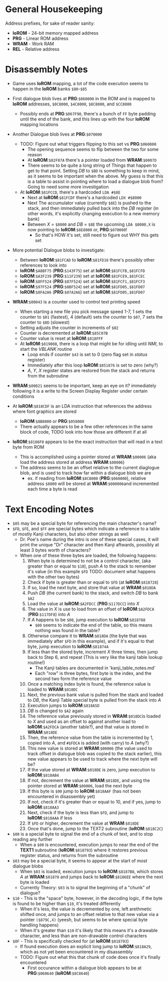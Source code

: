 # General Housekeeping

Address prefixes, for sake of reader sanity:
* **loROM** - 24-bit memory mapped address
* **PRG** - Linear ROM address
* **WRAM** - Work RAM
* **REL** - Relative address

# Disassembly Notes
* Game uses **loROM** mapping, a lot of the code execution seems to happen in the **loROM** banks `$80`-`$85`
* First dialogue blob lives at **PRG**:`$060000` in the ROM and is mapped to **loROM** addresses, `$0C8000`, `$4C8000`, `$8C8000`, and `$CC8000`
    * Possibly ends at **PRG**:`$067F90`, there's a bunch of `FF` byte padding until the end of the bank, and this lines up with the four **loROM** mapping locations
* Another Dialogue blob lives at **PRG**:`$070000`
    * TODO: Figure out what triggers flipping to this set vs **PRG**:`$060000`
        * The opening sequence seems to flip between the two for some reason
        * At **loROM**:`$82F87A` there's a pointer loaded from **WRAM**:`$0007D`
        * There seems to be quite a long string of Things that happen to get to that point. Setting *DB* to `$BD` is something to keep in mind, as it seems to be important when the above. My guess is that this is a table to assist in pointing where to load a dialogue blob from? Going to need some more investigation
    * At **loROM**:`$81FCCD`, there's a hardcoded `LDA #$8E`
        * Next at **loROM**:`$81FCDF` there's a hardcoded `LDX #$8000`
        * Next The accumulator value (currently `$8E`) is pushed to the stack, and then immediately pulled back into the *DB* register (in other words, it's explicitly changing execution to a new memory bank)
        * Between *X* = `$8000` and *DB* = `$8E` the upcoming `LDA $0000,X` is now pointing to **loROM**:`$8E8000` or, **PRG**:`$070000`!
            * So that's HOW it's set, still need to figure out WHY this gets set
* More potential Dialogue blobs to investigate:
    * Between **loROM**:`$81FCAD` to **loROM**:`$81FD16` there's possibly other references to look into
    * **loROM**:`$A8BF75` (**PRG**:`$143F75`) set at **loROM**:`$81FCFB,$81FCFD`
    * **loROM**:`$A3F239` (**PRG**:`$11F239`) set at **loROM**:`$81FCE9,$81FCEC`
    * **loROM**:`$8FF524` (**PRG**:`$07F524`) set at **loROM**:`$81FCF1,$81FCF3`
    * **loROM**:`$97F524` (**PRG**:`$0BF524`) set at **loROM**:`$81FD05,$81FD07`
    * **loROM**:`$8FA2A6` (**PRG**:`$07A2A6`) set at **loROM**:`$81FD05,$81FD07`

* **WRAM**:`$00043` is a counter used to control text printing speed
    * When starting a new file you pick message speed 1-7, 1 sets the counter to `$01` (fastest), 4 (default) sets the counter to `$07`, 7 sets the counter to `$0D` (slowest)
    * Setting adjusts the counter in increments of `$02`
    * Counter is decremented at **loROM**:`$85C07B`
    * Counter value is reset at **loROM**:`$818FFF`
    * At **loROM**:`$819008`, there is a loop that might be for idling until *NMI*, to start the *VBLANK* routine
        * Loop ends if counter `$43` is set to 0 (zero flag set in *status* register)
        * Immediately after this loop **loROM**:`$851876` is set to zero (why?)
        * *A*, *Y*, *X* register states are restored from the stack and returns from the subroutine
* **WRAM**:`$00021` seems to be important, keep an eye on it? immediately following it is a write to the Screen Display Register under certain conditions
* At **loROM**:`$818CDF` is an LDA instruction that references the address where font graphics are stored
    * **loROM**:`$8B8000` or **PRG**:`$058000`
    * There actually appears to be a few other references in the same block of code, TODO look into how those are different if at all
* **loROM**:`$8186F0` appears to be the exact instruction that will read in a text byte from ROM
    * This is accomplished using a pointer stored at **WRAM**:`$00006` (aka load the address stored at address **WRAM**:`$00006`)
    * The address seems to be an offset relative to the current diaglogue blob, and is used to track how far within a dialogue blob we are
        * ex. if reading from **loROM**:`$8C8000` (**PRG**:`$060000`), relative address `$8000` will be stored at **WRAM**:`$000006`and incremented each time a byte is read

# Text Encoding Notes
* `$05` may be a special byte for referencing the main character's name?
* `$FD`, `$FE`, and `$FF` are special bytes which indicate a reference to a table of mostly Kanji characters, but also other strings as well
    * Dr. Poe's name during the intro is one of these special cases, it will print the unique "Dr" character and then Kanji aftwards, possibly at least 3 bytes worth of characters?
    * When one of these three bytes are loaded, the following happens:
        1. When byte is determined to not be a control character, (aka greater than or equal to `$10`), push *A* to the stack to remember it's value (in this example `$FD` TODO: document what happens with the other two bytes)
        2. Check if byte is greater than or equal to `$FD` (at **loROM**:`$818728`)
        3. If so, load the next byte, and store that value at **WRAM**:`$018DA`
        4. Push *DB* (the current bank) to the stack, and switch *DB* to bank `$A2`
        5. Load the value at **loROM**:`$A2FDCC` (**PRG**:`$117DCC`) into *X*
        6. The value in *X* is use to load from an offset of **loROM**:`$A2FDCA` (**PRG**:`$117DF8`) into *A*
        7. If *A* happens to be `$00`, jump execution to **loROM**:`$818788`
            * `$00` seems to indicate the end of the table, so this means nothing was found in the table?
        8. Otherwise compare it to **WRAM**:`$018DA` (the byte that was immediately after `$FD` in this example), and if it's equal to that byte, jump execution to **loROM**:`$81874A`
        9. If less than the stored byte, increment *X* three times, then jump back to Step 6, and repeat (This is very like the kanji table lookup routine!)
            * The Kanji tables are documented in 'kanji_table_notes.md'
            * Each "row" is three bytes, first byte is the index, and the second two form the reference value
        10. Once a matching index byte is found, the reference value is loaded to **WRAM**:`$018DC`
        11. Next, the previous bank value is pulled from the stack and loaded to *DB*, the Kanji Table special byte is pulled from the stack into *A*
        12. Execution jumps to **loROM**:`$818A5D`
        13. *DB* is changed to `$A2` again
        14. The reference value previously stored in **WRAM**:`$018DC`is loaded to *X* and used as an offset to against another load to **loROM**:`$A2FDCA` (another table?), and that value is stored in **WRAM**:`$018DE`
        15. Then, the reference value from the table is incremented by 1, copied into *A*, and `#$FDCA` is added (with carry) to *A* (why?)
        16. This new value is stored at **WRAM**:`$00006` (the value used to track offset in dialogue blob was copied to the stack earlier), this new value appears to be used to track where the next byte will be?
        17. If the value stored at **WRAM**:`$018DE` is zero, jump execution to **loROM**:`$818AB4`
        18. If not, decrement the value at **WRAM**:`$018DE`, and using the pointer stored at **WRAM**:`$00006`, load the next byte
        19. If this byte is `$00` jump to **loROM**:`$818AAF` (has not been encountered in disassembly yet)
        20. If not, check if it's greater than or equal to 10, and if yes, jump to **loROM**:`$818AA3`
        21. Next, check if the byte is less than `$FD`, and jump to **loROM**:`$818AAA` if less
        22. If `$FD` or higher, decrement the value at **WRAM**:`$018DE`
        23. Once that's done, jump to the TEXT2 subroutine (**loROM**:`$818C2C`)
* `$00` is a special byte to signal the end of a chunk of text, and to stop reading any further
    * When a `$00` is encountered, execution jumps to near the end of the **TEXT1** subroutine (**loROM**:`$818793`) where it restores previous register status, and returns from the subroutine
* `$03` may be a special byte, it seems to appear at the start of most dialogue blobs
    * When `$03` is loaded, execution jumps to **loROM**:`$8187B8`, which stores *A* at **WRAM**:`$01878` and jumps back to **loROM**:`$8186EE` where the next byte is loaded
    * Currently Theory: `$03` is to signal the beginning of a "chunk" of dialogue?
* `$10` - This is the "space" byte, however, in the decoding logic, if the byte is found to be higher than `$10`, it's treated differently
    * When it's less, the value is decremented by one, left arethmetic shifted once, and jumps to an offset relative to that new value via a pointer `($879C,X)` (yeesh, but seems to be where special byte handling happens)
    * When it's greater than `$10` it's likely that this means it's a drawable character, and less than are non-drawable control characters
* `$0F` - This is specifically checked for (at **loROM**:`$818703`)
    * If found execution does an explicit long jump to **loROM**:`$818A29`, which as not yet been encountered in my disassembly
    * TODO: Figure out what this that chunk of code does once it's finally encountered
        * First occurance within a dialogue blob appears to be at **PRG**:`$060640` (**loROM**:`$8C8640`)